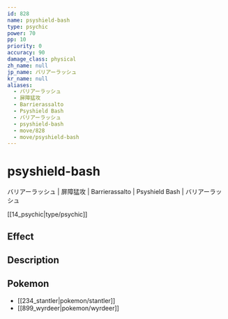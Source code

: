 ```yaml
---
id: 828
name: psyshield-bash
type: psychic
power: 70
pp: 10
priority: 0
accuracy: 90
damage_class: physical
zh_name: null
jp_name: バリアーラッシュ
kr_name: null
aliases:
  - バリアーラッシュ
  - 屏障猛攻
  - Barrierassalto
  - Psyshield Bash
  - バリアーラッシュ
  - psyshield-bash
  - move/828
  - move/psyshield-bash
---
```

# psyshield-bash
    
バリアーラッシュ | 屏障猛攻 | Barrierassalto | Psyshield Bash | バリアーラッシュ

[[14_psychic|type/psychic]]

## Effect



## Description



## Pokemon

- [[234_stantler|pokemon/stantler]]
- [[899_wyrdeer|pokemon/wyrdeer]]

